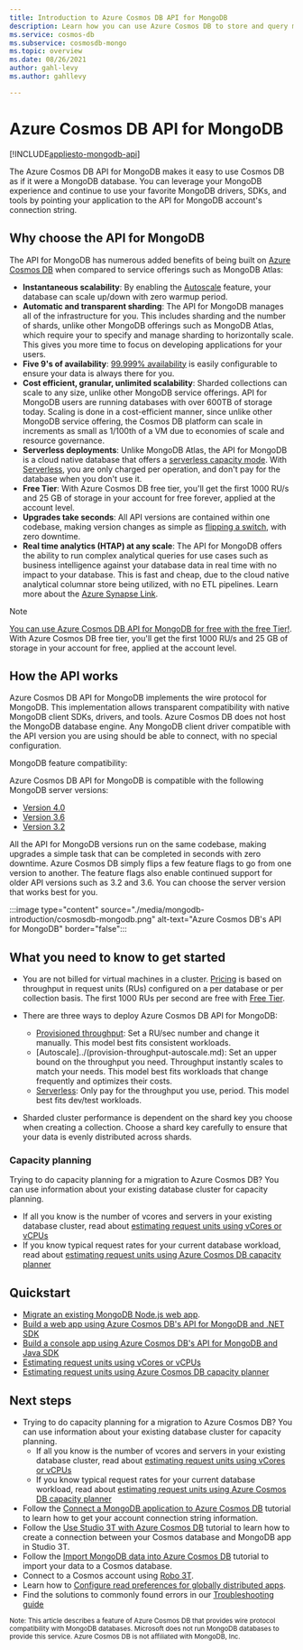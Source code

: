 ```yaml
---
title: Introduction to Azure Cosmos DB API for MongoDB
description: Learn how you can use Azure Cosmos DB to store and query massive amounts of data using Azure Cosmos DB's API for MongoDB.
ms.service: cosmos-db
ms.subservice: cosmosdb-mongo
ms.topic: overview
ms.date: 08/26/2021
author: gahl-levy
ms.author: gahllevy

---
```

# Azure Cosmos DB API for MongoDB
[!INCLUDE[appliesto-mongodb-api](../includes/appliesto-mongodb-api.md)]

The Azure Cosmos DB API for MongoDB makes it easy to use Cosmos DB as if it were a MongoDB database. You can leverage your MongoDB experience and continue to use your favorite MongoDB drivers, SDKs, and tools by pointing your application to the API for MongoDB account's connection string.

## Why choose the API for MongoDB

The API for MongoDB has numerous added benefits of being built on [Azure Cosmos DB](../introduction.md) when compared to service offerings such as MongoDB Atlas:

* **Instantaneous scalability**: By enabling the [Autoscale](../provision-throughput-autoscale.md) feature, your database can scale up/down with zero warmup period.
* **Automatic and transparent sharding**: The API for MongoDB manages all of the infrastructure for you. This includes sharding and the number of shards, unlike other MongoDB offerings such as MongoDB Atlas, which require your to specify and manage sharding to horizontally scale. This gives you more time to focus on developing applications for your users.
* **Five 9's of availability**: [99.999% availability](../high-availability.md) is easily configurable to ensure your data is always there for you.  
* **Cost efficient, granular, unlimited scalability**: Sharded collections can scale to any size, unlike other MongoDB service offerings. API for MongoDB users are running databases with over 600TB of storage today. Scaling is done in a cost-efficient manner, since unlike other MongoDB service offering, the Cosmos DB platform can scale in increments as small as 1/100th of a VM due to economies of scale and resource governance.
* **Serverless deployments**: Unlike MongoDB Atlas, the API for MongoDB is a cloud native database that offers a [serverless capacity mode](../serverless.md). With [Serverless](../serverless.md), you are only charged per operation, and don't pay for the database when you don't use it.
* **Free Tier**: With Azure Cosmos DB free tier, you'll get the first 1000 RU/s and 25 GB of storage in your account for free forever, applied at the account level.
* **Upgrades take seconds**: All API versions are contained within one codebase, making version changes as simple as [flipping a switch](upgrade-mongodb-version.md), with zero downtime.
* **Real time analytics (HTAP) at any scale**: The API for MongoDB offers the ability to run complex analytical queries for use cases such as business intelligence against your database data in real time with no impact to your database. This is fast and cheap, due to the cloud native analytical columnar store being utilized, with no ETL pipelines. Learn more about the [Azure Synapse Link](../synapse-link.md).

> [!NOTE]
> [You can use Azure Cosmos DB API for MongoDB for free with the free Tier!](../free-tier.md). With Azure Cosmos DB free tier, you'll get the first 1000 RU/s and 25 GB of storage in your account for free, applied at the account level.


## How the API works

Azure Cosmos DB API for MongoDB implements the wire protocol for MongoDB. This implementation allows transparent compatibility with native MongoDB client SDKs, drivers, and tools. Azure Cosmos DB does not host the MongoDB database engine. Any MongoDB client driver compatible with the API version you are using should be able to connect, with no special configuration.

MongoDB feature compatibility:

Azure Cosmos DB API for MongoDB is compatible with the following MongoDB server versions:
- [Version 4.0](feature-support-40.md)
- [Version 3.6](feature-support-36.md)
- [Version 3.2](feature-support-32.md)

All the API for MongoDB versions run on the same codebase, making upgrades a simple task that can be completed in seconds with zero downtime. Azure Cosmos DB simply flips a few feature flags to go from one version to another.  The feature flags also enable continued support for older API versions such as 3.2 and 3.6. You can choose the server version that works best for you.

:::image type="content" source="./media/mongodb-introduction/cosmosdb-mongodb.png" alt-text="Azure Cosmos DB's API for MongoDB" border="false":::

## What you need to know to get started

* You are not billed for virtual machines in a cluster. [Pricing](../how-pricing-works.md) is based on throughput in request units (RUs) configured on a per database or per collection basis. The first 1000 RUs per second are free with [Free Tier](../free-tier.md).

* There are three ways to deploy Azure Cosmos DB API for MongoDB:
     * [Provisioned throughput](../set-throughput.md): Set a RU/sec number and change it manually. This model best fits consistent workloads.
     * [Autoscale]../(provision-throughput-autoscale.md): Set an upper bound on the throughput you need. Throughput instantly scales to match your needs. This model best fits workloads that change frequently and optimizes their costs.
     * [Serverless](../serverless.md): Only pay for the throughput you use, period. This model best fits dev/test workloads. 

* Sharded cluster performance is dependent on the shard key you choose when creating a collection. Choose a shard key carefully to ensure that your data is evenly distributed across shards.

### Capacity planning

Trying to do capacity planning for a migration to Azure Cosmos DB? You can use information about your existing database cluster for capacity planning.
* If all you know is the number of vcores and servers in your existing database cluster, read about [estimating request units using vCores or vCPUs](../convert-vcore-to-request-unit.md) 
* If you know typical request rates for your current database workload, read about [estimating request units using Azure Cosmos DB capacity planner](../estimate-ru-with-capacity-planner.md)

## Quickstart

* [Migrate an existing MongoDB Node.js web app](create-mongodb-nodejs.md).
* [Build a web app using Azure Cosmos DB's API for MongoDB and .NET SDK](create-mongodb-dotnet.md)
* [Build a console app using Azure Cosmos DB's API for MongoDB and Java SDK](create-mongodb-java.md)
* [Estimating request units using vCores or vCPUs](../convert-vcore-to-request-unit.md) 
* [Estimating request units using Azure Cosmos DB capacity planner](../estimate-ru-with-capacity-planner.md)

## Next steps

* Trying to do capacity planning for a migration to Azure Cosmos DB? You can use information about your existing database cluster for capacity planning.
    * If all you know is the number of vcores and servers in your existing database cluster, read about [estimating request units using vCores or vCPUs](../convert-vcore-to-request-unit.md) 
    * If you know typical request rates for your current database workload, read about [estimating request units using Azure Cosmos DB capacity planner](estimate-ru-capacity-planner.md)
* Follow the [Connect a MongoDB application to Azure Cosmos DB](connect-mongodb-account.md) tutorial to learn how to get your account connection string information.
* Follow the [Use Studio 3T with Azure Cosmos DB](connect-using-mongochef.md) tutorial to learn how to create a connection between your Cosmos database and MongoDB app in Studio 3T.
* Follow the [Import MongoDB data into Azure Cosmos DB](../../dms/tutorial-mongodb-cosmos-db.md?toc=%2fazure%2fcosmos-db%2ftoc.json%253ftoc%253d%2fazure%2fcosmos-db%2ftoc.json) tutorial to import your data to a Cosmos database.
* Connect to a Cosmos account using [Robo 3T](connect-using-robomongo.md).
* Learn how to [Configure read preferences for globally distributed apps](tutorial-global-distribution-mongodb.md).
* Find the solutions to commonly found errors in our [Troubleshooting guide](error-codes-solutions.md)


<sup>Note: This article describes a feature of Azure Cosmos DB that provides wire protocol compatibility with MongoDB databases. Microsoft does not run MongoDB databases to provide this service. Azure Cosmos DB is not affiliated with MongoDB, Inc.</sup>
